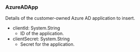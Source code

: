 ### AzureADApp
Details of the customer-owned Azure AD application to insert.

- clientId: System.String
  - ID of the application.
- clientSecret: System.String
  - Secret for the application.
